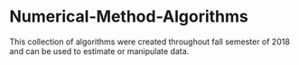 # Numerical-Method-Algorithms
This collection of algorithms were created throughout fall semester of 2018 and can be used to estimate or manipulate data.
